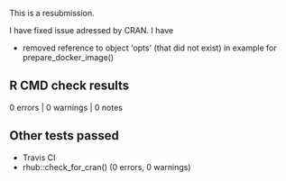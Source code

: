 This is a resubmission.

I have fixed issue adressed by CRAN. I have
- removed reference to object 'opts' (that did not exist) in example for 
prepare_docker_image()

## R CMD check results
0 errors | 0 warnings | 0 notes

## Other tests passed
- Travis CI
- rhub::check_for_cran() (0 errors, 0 warnings)